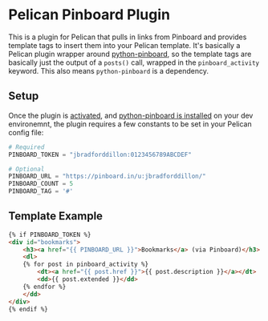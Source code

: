 # Pelican Pinboard Plugin

This is a plugin for Pelican that pulls in links from Pinboard and provides template tags to insert them into your Pelican template. It's basically a Pelican plugin wrapper around [python-pinboard](https://github.com/mgan59/python-pinboard), so the template tags are basically just the output of a `posts()` call, wrapped in the `pinboard_activity` keyword. This also means `python-pinboard` is a dependency.

## Setup

Once the plugin is [activated](https://github.com/jbradforddillon/pelican-plugins#how-to-use-plugins), and [python-pinboard is installed](https://github.com/mgan59/python-pinboard#python-pinboard) on your dev environemnt, the plugin requires a few constants to be set in your Pelican config file:

```python
# Required
PINBOARD_TOKEN = "jbradforddillon:0123456789ABCDEF"

# Optional
PINBOARD_URL = "https://pinboard.in/u:jbradforddillon/"
PINBOARD_COUNT = 5
PINBOARD_TAG = '#'
```

## Template Example

```html
{% if PINBOARD_TOKEN %}
<div id="bookmarks">
	<h3><a href="{{ PINBOARD_URL }}">Bookmarks</a> (via Pinboard)</h3>
	<dl>
	{% for post in pinboard_activity %}
		<dt><a href="{{ post.href }}">{{ post.description }}</a></dt>
		<dd>{{ post.extended }}</dd>
	{% endfor %}
	</dd>
</div>
{% endif %}
```